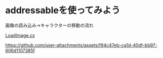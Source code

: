 # addressableを使ってみよう

画像の読み込み->キャラクターの移動の流れ

[LoadImage.cs](ProgramExercises/Assets/Resource/Script/CharaMove/LoadImage.cs)

https://github.com/user-attachments/assets/f94c47eb-ca1d-40df-bb97-606d1107385f
